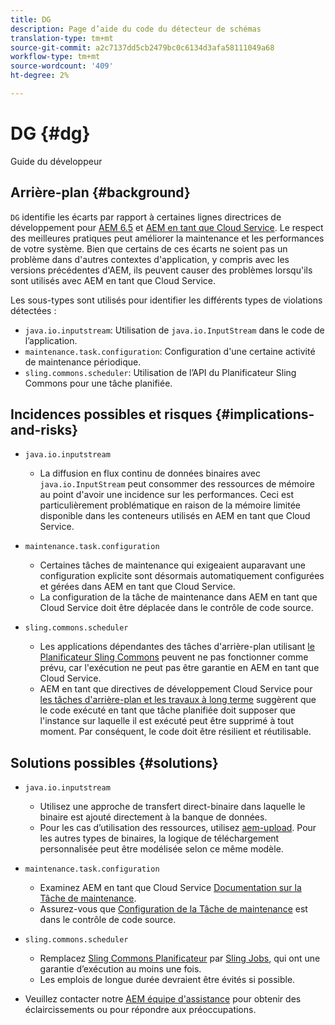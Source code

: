 ```yaml
---
title: DG
description: Page d’aide du code du détecteur de schémas
translation-type: tm+mt
source-git-commit: a2c7137dd5cb2479bc0c6134d3afa58111049a68
workflow-type: tm+mt
source-wordcount: '409'
ht-degree: 2%

---
```



# DG {#dg}

Guide du développeur

## Arrière-plan {#background}

`DG` identifie les écarts par rapport à certaines lignes directrices de développement pour  [AEM 6.5](https://experienceleague.adobe.com/docs/experience-manager-65/developing/introduction/dev-guidelines-bestpractices.html) et  [AEM en tant que Cloud Service](https://experienceleague.adobe.com/docs/experience-manager-cloud-service/implementing/developing/development-guidelines.html). Le respect des meilleures pratiques peut améliorer la maintenance et les performances de votre système. Bien que certains de ces écarts ne soient pas un problème dans d&#39;autres contextes d&#39;application, y compris avec les versions précédentes d&#39;AEM, ils peuvent causer des problèmes lorsqu&#39;ils sont utilisés avec AEM en tant que Cloud Service.

Les sous-types sont utilisés pour identifier les différents types de violations détectées :

* `java.io.inputstream`: Utilisation de  `java.io.InputStream` dans le code de l’application.
* `maintenance.task.configuration`: Configuration d&#39;une certaine activité de maintenance périodique.
* `sling.commons.scheduler`: Utilisation de l’API du Planificateur Sling Commons pour une tâche planifiée.

## Incidences possibles et risques {#implications-and-risks}

* `java.io.inputstream`
   * La diffusion en flux continu de données binaires avec `java.io.InputStream` peut consommer des ressources de mémoire au point d&#39;avoir une incidence sur les performances. Ceci est particulièrement problématique en raison de la mémoire limitée disponible dans les conteneurs utilisés en AEM en tant que Cloud Service.

* `maintenance.task.configuration`
   * Certaines tâches de maintenance qui exigeaient auparavant une configuration explicite sont désormais automatiquement configurées et gérées dans AEM en tant que Cloud Service.
   * La configuration de la tâche de maintenance dans AEM en tant que Cloud Service doit être déplacée dans le contrôle de code source.

* `sling.commons.scheduler`
   * Les applications dépendantes des tâches d&#39;arrière-plan utilisant [le Planificateur Sling Commons](https://sling.apache.org/documentation/bundles/scheduler-service-commons-scheduler.html) peuvent ne pas fonctionner comme prévu, car l&#39;exécution ne peut pas être garantie en AEM en tant que Cloud Service.
   * AEM en tant que directives de développement Cloud Service pour [les tâches d&#39;arrière-plan et les travaux à long terme](https://experienceleague.adobe.com/docs/experience-manager-cloud-service/implementing/developing/development-guidelines.html#background-tasks-and-long-running-jobs) suggèrent que le code exécuté en tant que tâche planifiée doit supposer que l&#39;instance sur laquelle il est exécuté peut être supprimé à tout moment. Par conséquent, le code doit être résilient et réutilisable.

## Solutions possibles {#solutions}

* `java.io.inputstream`
   * Utilisez une approche de transfert direct-binaire dans laquelle le binaire est ajouté directement à la banque de données.
   * Pour les cas d’utilisation des ressources, utilisez [aem-upload](https://github.com/adobe/aem-upload). Pour les autres types de binaires, la logique de téléchargement personnalisée peut être modélisée selon ce même modèle.

* `maintenance.task.configuration`
   * Examinez AEM en tant que Cloud Service [Documentation sur la Tâche de maintenance](https://experienceleague.adobe.com/docs/experience-manager-cloud-service/operations/maintenance.html).
   * Assurez-vous que [Configuration de la Tâche de maintenance](https://experienceleague.adobe.com/docs/experience-manager-cloud-service/implementing/deploying/overview.html#maintenance-tasks-configuration-in-source-control) est dans le contrôle de code source.

* `sling.commons.scheduler`
   * Remplacez [Sling Commons Planificateur](https://sling.apache.org/documentation/bundles/scheduler-service-commons-scheduler.html) par [Sling Jobs](https://sling.apache.org/documentation/bundles/apache-sling-eventing-and-job-handling.html#jobs-guarantee-of-processing), qui ont une garantie d’exécution au moins une fois.
   * Les emplois de longue durée devraient être évités si possible.

* Veuillez contacter notre [AEM équipe d&#39;assistance](https://helpx.adobe.com/enterprise/using/support-for-experience-cloud.html) pour obtenir des éclaircissements ou pour répondre aux préoccupations.
